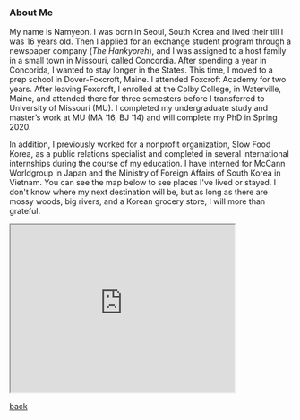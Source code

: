 

### About Me

My name is Namyeon. I was born in Seoul, South Korea and lived their till I was 16 years old. Then I applied for an exchange student program through a newspaper company (_The Hankyoreh_), and I was assigned to a host family in a small town in Missouri, called Concordia. After spending a year in Concorida, I wanted to stay longer in the States. This time, I moved to a prep school in Dover-Foxcroft, Maine. I attended Foxcroft Academy for two years. After leaving Foxcroft, I enrolled at the Colby College, in Waterville, Maine, and attended there for three semesters before I transferred to University of Missouri (MU). I completed my undergraduate study and master’s work at MU (MA ‘16, BJ ‘14) and will complete my PhD in Spring 2020. 

In addition, I previously worked for a nonprofit organization, Slow Food Korea, as a public relations specialist and completed in several international internships during the course of my education. I have interned for McCann Worldgroup in Japan and the Ministry of Foreign Affairs of South Korea in Vietnam. You can see the map below to see places I've lived or stayed. I don't know where my next destination will be, but as long as there are mossy woods, big rivers, and a Korean grocery store, I will more than grateful. 



<iframe src="https://www.google.com/maps/d/u/0/embed?mid=1CiBZYr5L1j2HmTF_BOuJWw5rSM-b78Jm" width="400" height="300"></iframe>


[back](./)

